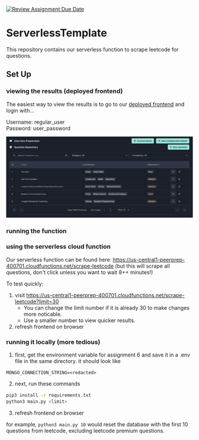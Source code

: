 [![Review Assignment Due Date](https://classroom.github.com/assets/deadline-readme-button-24ddc0f5d75046c5622901739e7c5dd533143b0c8e959d652212380cedb1ea36.svg)](https://classroom.github.com/a/UxpU_KWG)

# ServerlessTemplate

This repository contains our serverless function to scrape leetcode for questions.

## Set Up

### viewing the results (deployed frontend)

The easiest way to view the results is to go to our [deployed frontend](https://master.da377qx9p9syb.amplifyapp.com/) and login with...

Username: regular_user<br>
Password: user_password

![picture of frontend](image.png)

### running the function

### using the serverless cloud function

Our serverless function can be found here:
https://us-central1-peerprep-400701.cloudfunctions.net/scrape-leetcode (but this will scrape all questions, don't click unless you want to wait 8++ minutes!)

To test quickly:

1. visit https://us-central1-peerprep-400701.cloudfunctions.net/scrape-leetcode?limit=30
   - You can change the limit number if it is already 30 to make changes more noticable.
   - Use a smaller number to view quicker results.
2. refresh frontend on browser

### running it locally (more tedious)

1. first, get the environment variable for assignment 6 and save it in a .env file in the same directory. it should look like
```
MONGO_CONNECTION_STRING=<redacted>
```

2. next, run these commands
```bash
pip3 install -r requirements.txt
python3 main.py <limit>
```

3. refresh frontend on browser

for example, `python3 main.py 10` would reset the database with the first 10 questions from leetcode, excluding leetcode premium questions.
